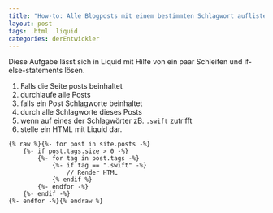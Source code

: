 ```yaml
---
title: "How-to: Alle Blogposts mit einem bestimmten Schlagwort auflisten"
layout: post
tags: .html .liquid
categories: derEntwickler
---
```


Diese Aufgabe lässt sich in Liquid mit Hilfe von ein paar Schleifen und if-else-statements lösen.

1. Falls die Seite posts beinhaltet
2. durchlaufe alle Posts
3. falls ein Post Schlagworte beinhaltet
4. durch alle Schlagworte dieses Posts
5. wenn auf eines der Schlagwörter zB. `.swift` zutrifft
6. stelle ein HTML mit Liquid dar.

```liquid
{% raw %}{%- for post in site.posts -%}
    {%- if post.tags.size > 0 -%}
        {%- for tag in post.tags -%}
            {%- if tag == ".swift" -%}
                // Render HTML
            {% endif %}
        {%- endfor -%}
    {%- endif -%}
{%- endfor -%}{% endraw %}
```
